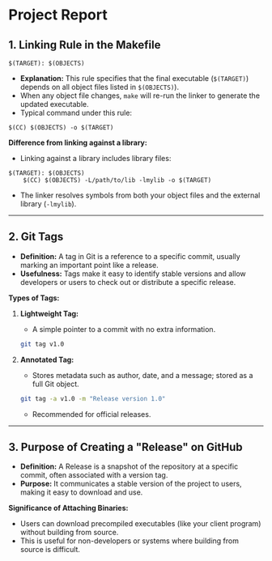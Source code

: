 # Project Report

## 1. Linking Rule in the Makefile

```make
$(TARGET): $(OBJECTS)
```

* **Explanation:** This rule specifies that the final executable (`$(TARGET)`) depends on all object files listed in `$(OBJECTS)`).
* When any object file changes, `make` will re-run the linker to generate the updated executable.
* Typical command under this rule:

```make
$(CC) $(OBJECTS) -o $(TARGET)
```

**Difference from linking against a library:**

* Linking against a library includes library files:

```make
$(TARGET): $(OBJECTS)
    $(CC) $(OBJECTS) -L/path/to/lib -lmylib -o $(TARGET)
```

* The linker resolves symbols from both your object files and the external library (`-lmylib`).

---

## 2. Git Tags

* **Definition:** A tag in Git is a reference to a specific commit, usually marking an important point like a release.
* **Usefulness:** Tags make it easy to identify stable versions and allow developers or users to check out or distribute a specific release.

**Types of Tags:**

1. **Lightweight Tag:**

   * A simple pointer to a commit with no extra information.

   ```bash
   git tag v1.0
   ```

2. **Annotated Tag:**

   * Stores metadata such as author, date, and a message; stored as a full Git object.

   ```bash
   git tag -a v1.0 -m "Release version 1.0"
   ```

   * Recommended for official releases.

---

## 3. Purpose of Creating a "Release" on GitHub

* **Definition:** A Release is a snapshot of the repository at a specific commit, often associated with a version tag.
* **Purpose:** It communicates a stable version of the project to users, making it easy to download and use.

**Significance of Attaching Binaries:**

* Users can download precompiled executables (like your client program) without building from source.
* This is useful for non-developers or systems where building from source is difficult.
